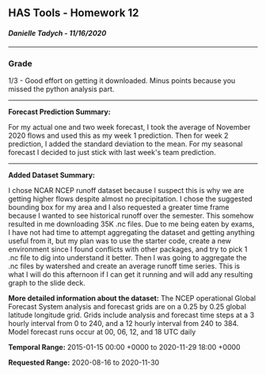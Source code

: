 ## HAS Tools - Homework 12

#### *Danielle Tadych -  11/16/2020*
___
### Grade
1/3 - Good effort on getting it downloaded. Minus points because you missed the python analysis part. 

___

**Forecast Prediction Summary:**

For my actual one and two week forecast, I took the average of November 2020 flows and used this as my week 1 prediction.  Then for week 2 prediction, I added the standard deviation to the mean.  For my seasonal forecast I decided to just stick with last week's team prediction.

---

**Added Dataset Summary:**

I chose NCAR NCEP runoff dataset because I suspect this is why we are getting higher flows despite almost no precipitation.  I chose the suggested bounding box for my area and I also requested a greater time frame because I wanted to see historical runoff over the semester.  This somehow resulted in me downloading 35K .nc files.  Due to me being eaten by exams, I have not had time to attempt aggregating the dataset and getting anything useful from it, but my plan was to use the starter code, create a new environment since I found conflicts with other packages, and try to pick 1 .nc file to dig into understand it better.  Then I was going to aggregate the .nc files by watershed and create an average runoff time series.  This is what I will do this afternoon if I can get it running and will add any resulting graph to the slide deck.

**More detailed information about the dataset:**
The NCEP operational Global Forecast System analysis and forecast grids are on a 0.25 by 0.25 global latitude longitude grid. Grids include analysis and forecast time steps at a 3 hourly interval from 0 to 240, and a 12 hourly interval from 240 to 384. Model forecast runs occur at 00, 06, 12, and 18 UTC daily

**Temporal Range:** 2015-01-15 00:00 +0000 to 2020-11-29 18:00 +0000

**Requested Range:** 2020-08-16 to 2020-11-30
